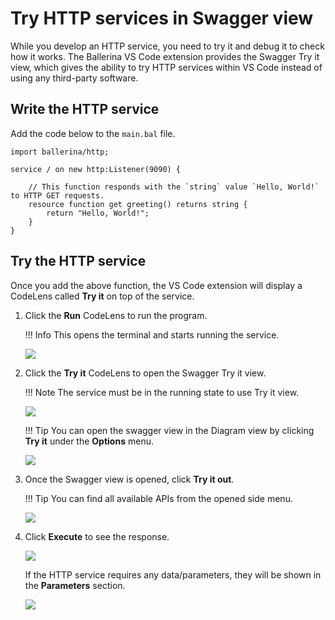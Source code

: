 # Try HTTP services in Swagger view

While you develop an HTTP service, you need to try it and debug it to check how it works. The Ballerina VS Code extension provides the Swagger Try it view, which gives the ability to try HTTP services within VS Code instead of using any third-party software.

## Write the HTTP service

Add the code below to the `main.bal` file.

```ballerina
import ballerina/http;

service / on new http:Listener(9090) {

    // This function responds with the `string` value `Hello, World!` to HTTP GET requests.
    resource function get greeting() returns string {
        return "Hello, World!";
    }
}    
```

## Try the HTTP service

Once you add the above function, the VS Code extension will display a CodeLens called **Try it** on top of the service.

1. Click the **Run** CodeLens to run the program. 
    
    !!! Info
        This opens the terminal and starts running the service.

    <img src="https://wso2.com/ballerina/vscode/docs/img/build-and-try/try-http-services/run-codelense.png" class="cInlineImage-full"/>

2. Click the **Try it** CodeLens to open the Swagger Try it view.

    !!! Note
        The service must be in the running state to use Try it view.

    <img src="https://wso2.com/ballerina/vscode/docs/img/build-and-try/try-http-services/tryit-codelense.png" class="cInlineImage-full"/>

    !!! Tip 
        You can open the swagger view in the Diagram view by clicking **Try it** under the **Options** menu.
    
    <img src="https://wso2.com/ballerina/vscode/docs/img/build-and-try/try-http-services/tryit-button.png" class="cInlineImage-full"/>

3. Once the Swagger view is opened, click **Try it out**.

    !!! Tip 
        You can find all available APIs from the opened side menu.

    <img src="https://wso2.com/ballerina/vscode/docs/img/build-and-try/try-http-services/swagger-view-tryit-btn.png" class="cInlineImage-full"/>

4. Click **Execute** to see the response.

    <img src="https://wso2.com/ballerina/vscode/docs/img/build-and-try/try-http-services/swagger-view-response.png" class="cInlineImage-half"/>

    If the HTTP service requires any data/parameters, they will be shown in the **Parameters** section.
    
    <img src="https://wso2.com/ballerina/vscode/docs/img/build-and-try/try-http-services/swagger-view-parameters.png" class="cInlineImage-full"/>
